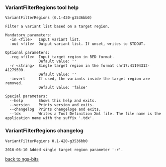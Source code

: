 ### VariantFilterRegions tool help
	VariantFilterRegions (0.1-420-g3536bb0)
	
	Filter a variant list based on a target region.
	
	Mandatory parameters:
	  -in <file>   Input variant list.
	  -out <file>  Output variant list. If unset, writes to STDOUT.
	
	Optional parameters:
	  -reg <file>  Input target region in BED format.
	               Default value: ''
	  -r <string>  Single target region in the format chr17:41194312-41279500.
	               Default value: ''
	  -invert      If used, the variants inside the target region are removed.
	               Default value: 'false'
	
	Special parameters:
	  --help       Shows this help and exits.
	  --version    Prints version and exits.
	  --changelog  Prints changeloge and exits.
	  --tdx        Writes a Tool Definition Xml file. The file name is the application name with the suffix '.tdx'.
	
### VariantFilterRegions changelog
	VariantFilterRegions 0.1-420-g3536bb0
	
	2016-06-10 Added single target region parameter '-r'.
[back to ngs-bits](https://github.com/imgag/ngs-bits)